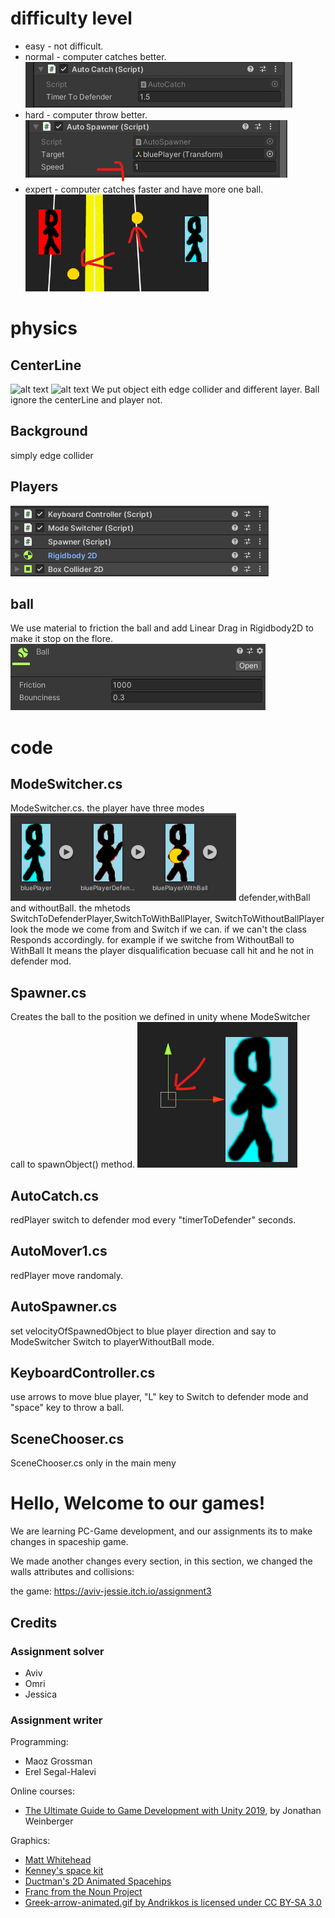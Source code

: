 # difficulty level
* easy - not difficult.
* normal - computer catches better.
![alt text](https://github.com/Aviv-Jessie/Assignment3/blob/master/1.png?raw=true)
* hard - computer throw better.
![alt text](https://github.com/Aviv-Jessie/Assignment3/blob/master/2.png?raw=true)
* expert - computer catches faster and have more one ball.
![alt text](https://github.com/Aviv-Jessie/Assignment3/blob/master/3.png?raw=true)

# physics
## CenterLine
![alt text](https://github.com/Aviv-Jessie/Assignment3/blob/master/Screenshot_1.gif?raw=true)
![alt text](https://github.com/Aviv-Jessie/Assignment3/blob/master/Screenshot_2.png?raw=true)
We put object eith edge collider and different layer.
Ball ignore the centerLine and player not.

## Background
simply edge collider

## Players
![alt text](https://github.com/Aviv-Jessie/Assignment3/blob/master/4.png?raw=true)

## ball
We use material to friction the ball and add Linear Drag in Rigidbody2D to make it stop on the flore.
![alt text](https://github.com/Aviv-Jessie/Assignment3/blob/master/5.png?raw=true)

# code

## ModeSwitcher.cs
ModeSwitcher.cs.
the player have three modes ![alt text](https://github.com/Aviv-Jessie/Assignment3/blob/master/6.png?raw=true)
defender,withBall and withoutBall.
the mhetods  SwitchToDefenderPlayer,SwitchToWithBallPlayer, SwitchToWithoutBallPlayer 
look the mode we come from and Switch if we can. if we can't the class Responds accordingly.
for example if we switche from WithoutBall to WithBall It means the player disqualification 
becuase call hit and he not in defender mod.

## Spawner.cs
Creates the ball to the position we defined in unity whene ModeSwitcher call to spawnObject() method.
![alt text](https://github.com/Aviv-Jessie/Assignment3/blob/master/7.png?raw=true)

## AutoCatch.cs
redPlayer switch to defender mod every "timerToDefender" seconds.

## AutoMover1.cs
redPlayer move randomaly.

## AutoSpawner.cs
set velocityOfSpawnedObject to blue player direction and say to ModeSwitcher Switch to playerWithoutBall mode.

## KeyboardController.cs
use arrows to move blue player, "L" key to Switch to defender mode and "space" key to throw a ball.

## SceneChooser.cs
SceneChooser.cs only in the main meny 

# Hello, Welcome to our games!

 We are learning PC-Game development, and our assignments its to make changes in spaceship game.

We made another changes every section, in this section, we changed the walls attributes and collisions:

the game:
https://aviv-jessie.itch.io/assignment3




## Credits
### Assignment solver
* Aviv
* Omri
* Jessica

### Assignment writer
Programming:
* Maoz Grossman
* Erel Segal-Halevi

Online courses:
* [The Ultimate Guide to Game Development with Unity 2019](https://www.udemy.com/the-ultimate-guide-to-game-development-with-unity/), by Jonathan Weinberger

Graphics:
* [Matt Whitehead](https://ccsearch.creativecommons.org/photos/7fd4a37b-8d1a-4d4c-80a2-4ca4a3839941)
* [Kenney's space kit](https://kenney.nl/assets/space-kit)
* [Ductman's 2D Animated Spacehips](https://assetstore.unity.com/packages/2d/characters/2d-animated-spaceships-96852)
* [Franc from the Noun Project](https://commons.wikimedia.org/w/index.php?curid=64661575)
* [Greek-arrow-animated.gif by Andrikkos is licensed under CC BY-SA 3.0](https://search.creativecommons.org/photos/2db102af-80d0-4ec8-9171-1ac77d2565ce)

